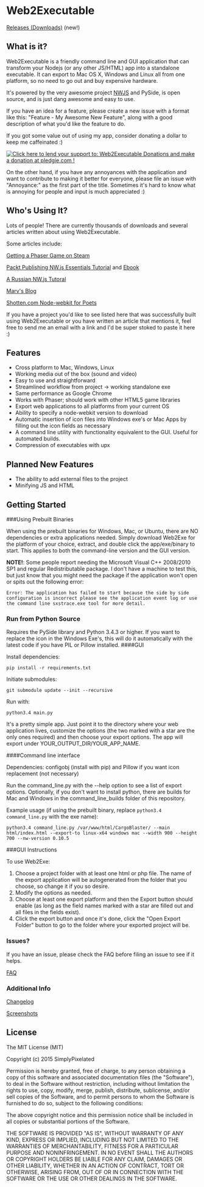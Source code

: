 Web2Executable
==============

[Releases (Downloads)](https://github.com/jyapayne/Web2Executable/releases) (new!)


What is it?
-----------

Web2Executable is a friendly command line and GUI application that can transform your Nodejs (or any other JS/HTML) app into a standalone executable. It can export to Mac OS X, Windows and Linux all from one platform, so no need to go out and buy expensive hardware.

It's powered by the very awesome project [NWJS](https://github.com/nwjs) and PySide, is open source, and is just dang awesome and easy to use.

If you have an idea for a feature, please create a new issue with a format like this: "Feature - My Awesome New Feature", along with a good description of what you'd like the feature to do.

If you got some value out of using my app, consider donating a dollar to keep me caffeinated :) 

<a href='https://pledgie.com/campaigns/26899'><img alt='Click here to lend your support to: Web2Executable Donations and make a donation at pledgie.com !' src='https://pledgie.com/campaigns/26899.png?skin_name=chrome' border='0' ></a>

On the other hand, if you have any annoyances with the application and want to contribute to making it better for everyone, please file an issue with "Annoyance:" as the first part of the title. Sometimes it's hard to know what is annoying for people and input is much appreciated :)

Who's Using It?
---------------

Lots of people! There are currently thousands of downloads and several articles written about using Web2Executable.

Some articles include:

[Getting a Phaser Game on Steam](http://phaser.io/news/2015/10/getting-a-phaser-game-on-steam)

[Packt Publishing NW.js Essentials Tutorial](https://www.packtpub.com/packtlib/book/Web-Development/9781785280863/7/ch07lvl1sec53/Web2Executable) and [Ebook](https://books.google.ca/books?id=wz6qCQAAQBAJ&pg=PA135&lpg=PA135&dq=web2executable&source=bl&ots=sPP-3BOMXX&sig=UolyF31WcTgA-lrel2UTIfzs65U&hl=en&sa=X&redir_esc=y#v=onepage&q=web2executable&f=false)

[A Russian NW.js Tutoral](http://canonium.com/articles/nwjs-web-to-executable)

[Marv's Blog](http://www.marv.ph/tag/web2exe/)

[Shotten.com Node-webkit for Poets](http://www.shotton.com/wp/2014/10/27/node-webkit-for-poets-mac-version/)

If you have a project you'd like to see listed here that was successfully built using Web2Executable or you have written an article that mentions it, feel free to send me an email with a link and I'd be super stoked to paste it here :)


Features
--------

- Cross platform to Mac, Windows, Linux
- Working media out of the box (sound and video)
- Easy to use and straightforward
- Streamlined workflow from project -> working standalone exe
- Same performance as Google Chrome
- Works with Phaser; should work with other HTML5 game libraries
- Export web applications to all platforms from your current OS
- Ability to specify a node-webkit version to download
- Automatic insertion of icon files into Windows exe's or Mac Apps by filling out the icon fields as necessary
- A command line utility with functionality equivalent to the GUI. Useful for automated builds.
- Compression of executables with upx

Planned New Features
--------------------

- The ability to add external files to the project
- Minifying JS and HTML


Getting Started
---------------

###Using Prebuilt Binaries

When using the prebuilt binaries for Windows, Mac, or Ubuntu, there are NO dependencies or extra applications needed. Simply download Web2Exe for the platform of your choice, extract, and double click the app/exe/binary to start. This applies to both the command-line version and the GUI version.

**NOTE!**: Some people report needing the Microsoft Visual C++ 2008/2010 SP1 and regular Redistributable package. I don't have a machine to test this, but just know that you might need the package if the application won't open or spits out the following error:

```
Error: The application has failed to start because the side by side configuration is incorrect please see the application event log or use the command line sxstrace.exe tool for more detail.
```


### Run from Python Source

Requires the PySide library and Python 3.4.3 or higher. If you want to replace the icon in the Windows Exe's, this will do it automatically with the latest code if you have PIL or Pillow installed.
####GUI

Install dependencies:

```
pip install -r requirements.txt
```

Initiate submodules:

```
git submodule update --init --recursive
```

Run with:

```
python3.4 main.py
```

It's a pretty simple app. Just point it to the directory where your web application lives, customize the options (the two marked with a star are the only ones required) and then choose your export options. The app will export under YOUR_OUTPUT_DIR/YOUR_APP_NAME. 

####Command line interface

Dependencies: configobj (install with pip) and Pillow if you want icon replacement (not necessary)

Run the command_line.py with the --help option to see a list of export options. Optionally, if you don't want to install python, there are builds for Mac and Windows in the command_line_builds folder of this repository.

Example usage (if using the prebuilt binary, replace `python3.4 command_line.py` with the exe name):

```
python3.4 command_line.py /var/www/html/CargoBlaster/ --main html/index.html --export-to linux-x64 windows mac --width 900 --height 700 --nw-version 0.10.5
```

###GUI Instructions

To use Web2Exe:
  1. Choose a project folder with at least one html or php file. The name of the export application will be autogenerated from the folder that you choose, so change it if you so desire.
  2. Modify the options as needed.
  3. Choose at least one export platform and then the Export button should enable (as long as the field names marked with a star are filled out and all files in the fields exist).
  4. Click the export button and once it's done, click the "Open Export Folder" button to go to the folder where your exported project will be.


### Issues?

If you have an issue, please check the FAQ before filing an issue to see if it helps.

[FAQ](https://github.com/jyapayne/Web2Executable/wiki/FAQ)


### Additional Info

[Changelog](https://github.com/jyapayne/Web2Executable/wiki/Changelog)

[Screenshots](https://github.com/jyapayne/Web2Executable/wiki/Screenshots)


License
-------

The MIT License (MIT)

Copyright (c) 2015 SimplyPixelated

Permission is hereby granted, free of charge, to any person obtaining a copy
of this software and associated documentation files (the "Software"), to deal
in the Software without restriction, including without limitation the rights
to use, copy, modify, merge, publish, distribute, sublicense, and/or sell
copies of the Software, and to permit persons to whom the Software is
furnished to do so, subject to the following conditions:

The above copyright notice and this permission notice shall be included in all
copies or substantial portions of the Software.

THE SOFTWARE IS PROVIDED "AS IS", WITHOUT WARRANTY OF ANY KIND, EXPRESS OR
IMPLIED, INCLUDING BUT NOT LIMITED TO THE WARRANTIES OF MERCHANTABILITY,
FITNESS FOR A PARTICULAR PURPOSE AND NONINFRINGEMENT. IN NO EVENT SHALL THE
AUTHORS OR COPYRIGHT HOLDERS BE LIABLE FOR ANY CLAIM, DAMAGES OR OTHER
LIABILITY, WHETHER IN AN ACTION OF CONTRACT, TORT OR OTHERWISE, ARISING FROM,
OUT OF OR IN CONNECTION WITH THE SOFTWARE OR THE USE OR OTHER DEALINGS IN THE
SOFTWARE.
